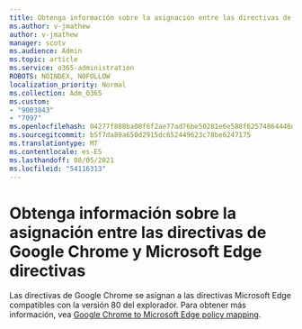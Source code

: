 ```yaml
---
title: Obtenga información sobre la asignación entre las directivas de Google Chrome y Microsoft Edge directivas
ms.author: v-jmathew
author: v-jmathew
manager: scotv
ms.audience: Admin
ms.topic: article
ms.service: o365-administration
ROBOTS: NOINDEX, NOFOLLOW
localization_priority: Normal
ms.collection: Adm_O365
ms.custom:
- "9003843"
- "7097"
ms.openlocfilehash: 04277f888ba08f6f2ae77ad76be50281e6e588f62574864446d0d62de6e0401b
ms.sourcegitcommit: b5f7da89a650d2915dc652449623c78be6247175
ms.translationtype: MT
ms.contentlocale: es-ES
ms.lasthandoff: 08/05/2021
ms.locfileid: "54116313"
---
```

# <a name="learn-about-mapping-between-google-chrome-policies-and-microsoft-edge-policies"></a>Obtenga información sobre la asignación entre las directivas de Google Chrome y Microsoft Edge directivas

Las directivas de Google Chrome se asignan a las directivas Microsoft Edge compatibles con la versión 80 del explorador. Para obtener más información, vea [Google Chrome to Microsoft Edge policy mapping](https://go.microsoft.com/fwlink/?linkid=2141933).

